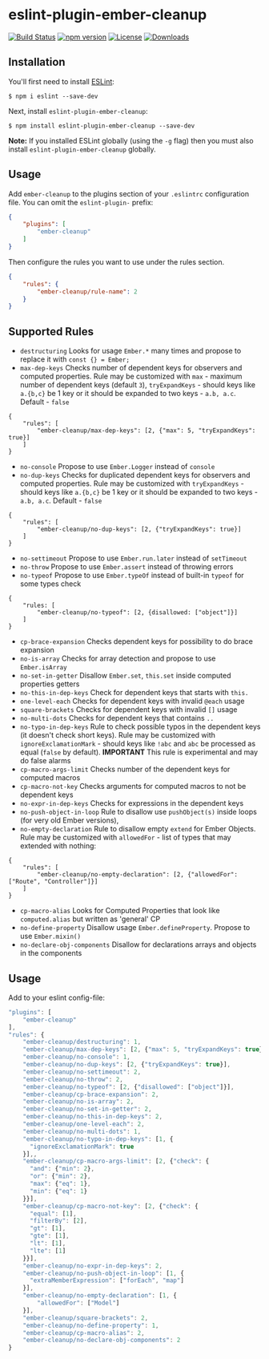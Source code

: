 # eslint-plugin-ember-cleanup

[![Build Status](https://travis-ci.org/onechiporenko/eslint-plugin-ember-cleanup.svg)](https://travis-ci.org/onechiporenko/eslint-plugin-ember-cleanup)
[![npm version](https://badge.fury.io/js/eslint-plugin-ember-cleanup.png)](http://badge.fury.io/js/eslint-plugin-ember-cleanup)
[![License](http://img.shields.io/:license-mit-blue.svg)](http://doge.mit-license.org)
[![Downloads](http://img.shields.io/npm/dm/eslint-plugin-ember-cleanup.svg)](https://www.npmjs.com/package/eslint-plugin-ember-cleanup)

## Installation

You'll first need to install [ESLint](http://eslint.org):

```
$ npm i eslint --save-dev
```

Next, install `eslint-plugin-ember-cleanup`:

```
$ npm install eslint-plugin-ember-cleanup --save-dev
```

**Note:** If you installed ESLint globally (using the `-g` flag) then you must also install `eslint-plugin-ember-cleanup` globally.

## Usage

Add `ember-cleanup` to the plugins section of your `.eslintrc` configuration file. You can omit the `eslint-plugin-` prefix:

```json
{
    "plugins": [
        "ember-cleanup"
    ]
}
```


Then configure the rules you want to use under the rules section.

```json
{
    "rules": {
        "ember-cleanup/rule-name": 2
    }
}
```

## Supported Rules

* `destructuring` Looks for usage `Ember.*` many times and propose to replace it with `const {} = Ember;` 
* `max-dep-keys` Checks number of dependent keys for observers and computed properties. Rule may be customized with `max` - maximum number of dependent keys (default `3`), `tryExpandKeys` - should keys like `a.{b,c}` be 1 key or it should be expanded to two keys - `a.b, a.c`. Default - `false`

```
{
    "rules": [
        "ember-cleanup/max-dep-keys": [2, {"max": 5, "tryExpandKeys": true}]
    ]
}
```

* `no-console` Propose to use `Ember.Logger` instead of `console`
* `no-dup-keys` Checks for duplicated dependent keys for observers and computed properties. Rule may be customized with `tryExpandKeys` - should keys like `a.{b,c}` be 1 key or it should be expanded to two keys - `a.b, a.c`. Default - `false`

```
{
    "rules": [
        "ember-cleanup/no-dup-keys": [2, {"tryExpandKeys": true}]
    ]
}
```

* `no-settimeout` Propose to use `Ember.run.later` instead of `setTimeout`
* `no-throw` Propose to use `Ember.assert` instead of throwing errors
* `no-typeof` Propose to use `Ember.typeOf` instead of  built-in `typeof` for some types check

```
{
    "rules: [
        "ember-cleanup/no-typeof": [2, {disallowed: ["object"]}]
    ]
}
```

* `cp-brace-expansion` Checks dependent keys for possibility to do brace expansion
* `no-is-array` Checks for array detection and propose to use `Ember.isArray`
* `no-set-in-getter` Disallow `Ember.set`, `this.set` inside computed properties getters
* `no-this-in-dep-keys` Check for dependent keys that starts with `this.`
* `one-level-each` Checks for dependent keys with invalid `@each` usage
* `square-brackets` Checks for dependent keys with invalid `[]` usage
* `no-multi-dots` Checks for dependent keys that contains `..`
* `no-typo-in-dep-keys` Rule to check possible typos in the dependent keys (it doesn't check short keys). Rule may be customized with `ignoreExclamationMark` - should keys like `!abc` and `abc` be processed as equal (`false` by default). **IMPORTANT** This rule is experimental and may do false alarms
* `cp-macro-args-limit` Checks number of the dependent keys for computed macros
* `cp-macro-not-key` Checks arguments for computed macros to not be dependent keys
* `no-expr-in-dep-keys` Checks for expressions in the dependent keys
* `no-push-object-in-loop` Rule to disallow use `pushObject(s)` inside loops (for very old Ember versions),
* `no-empty-declaration` Rule to disallow empty `extend` for Ember Objects. Rule may be customized with `allowedFor` - list of types that may extended with nothing:

```
{
    "rules": [
        "ember-cleanup/no-empty-declaration": [2, {"allowedFor": ["Route", "Controller"]}]
    ]
}
```

* `cp-macro-alias` Looks for Computed Properties that look like `computed.alias` but written as 'general' CP
* `no-define-property` Disallow usage `Ember.defineProperty`. Propose to use `Ember.mixin()`
* `no-declare-obj-components` Disallow for declarations arrays and objects in the components

## Usage

Add to your eslint config-file:

```javascript
"plugins": [
    "ember-cleanup"
],
"rules": {
    "ember-cleanup/destructuring": 1,
    "ember-cleanup/max-dep-keys": [2, {"max": 5, "tryExpandKeys": true}],
    "ember-cleanup/no-console": 1,
    "ember-cleanup/no-dup-keys": [2, {"tryExpandKeys": true}],
    "ember-cleanup/no-settimeout": 2,
    "ember-cleanup/no-throw": 2,
    "ember-cleanup/no-typeof": [2, {"disallowed": ["object"]}],
    "ember-cleanup/cp-brace-expansion": 2,
    "ember-cleanup/no-is-array": 2,
    "ember-cleanup/no-set-in-getter": 2,
    "ember-cleanup/no-this-in-dep-keys": 2,
    "ember-cleanup/one-level-each": 2,
    "ember-cleanup/no-multi-dots": 1,
    "ember-cleanup/no-typo-in-dep-keys": [1, {
      "ignoreExclamationMark": true
    }],,
    "ember-cleanup/cp-macro-args-limit": [2, {"check": {
      "and": {"min": 2},
      "or": {"min": 2},
      "max": {"eq": 1},
      "min": {"eq": 1}
    }}],
    "ember-cleanup/cp-macro-not-key": [2, {"check": {
      "equal": [1],
      "filterBy": [2],
      "gt": [1],
      "gte": [1],
      "lt": [1],
      "lte": [1]
    }}],
    "ember-cleanup/no-expr-in-dep-keys": 2,
    "ember-cleanup/no-push-object-in-loop": [1, {
      "extraMemberExpression": ["forEach", "map"]
    }],
    "ember-cleanup/no-empty-declaration": [1, {
        "allowedFor": ["Model"]
    }],
    "ember-cleanup/square-brackets": 2,
    "ember-cleanup/no-define-property": 1,
    "ember-cleanup/cp-macro-alias": 2,
    "ember-cleanup/no-declare-obj-components": 2
}
```
